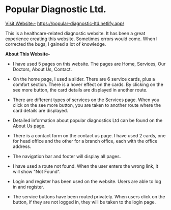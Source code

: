 # Popular Diagnostic Ltd.

[Visit Website:-](https://popular-diagnostic-ltd.netlify.app/ "LCO")
https://popular-diagnostic-ltd.netlify.app/

This is a healthcare-related diagnostic website. It has been a great experience creating this website. 
Sometimes errors would come. When I corrected the bugs, I gained a lot of knowledge.


**About This Website-**

- I have used 5 pages on this website. The pages are Home, Services, Our Doctors, About Us, Contact.

- On the home page, I used a slider. There are 6 service cards, plus a comfort section. There is a hover effect on the cards. By clicking on the see more button, the card details are displayed in another route.

- There are different types of services on the Services page. When you click on the see more button, you are taken to another route where the card details are displayed.

- Detailed information about popular diagnostics Ltd can be found on the About Us page.

- There is a contact form on the contact us page. I have used 2 cards, one for head office and the other for a branch office, each with the office address.

- The navigation bar and footer will display all pages.

- I have used a route not found. When the user enters the wrong link, it will show "Not Found".

- Login and register has been used on the website. Users are able to log in and register.

- The service buttons have been routed privately. When users click on the button, if they are not logged in, they will be taken to the login page.